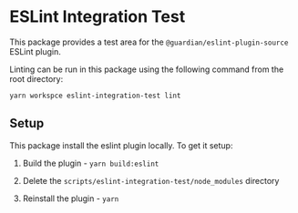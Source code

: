 # ESLint Integration Test

This package provides a test area for the `@guardian/eslint-plugin-source` ESLint plugin.

Linting can be run in this package using the following command from the root directory:

`yarn workspce eslint-integration-test lint`

## Setup

This package install the eslint plugin locally. To get it setup:

1. Build the plugin - `yarn build:eslint`

2. Delete the `scripts/eslint-integration-test/node_modules` directory

3. Reinstall the plugin - `yarn`
